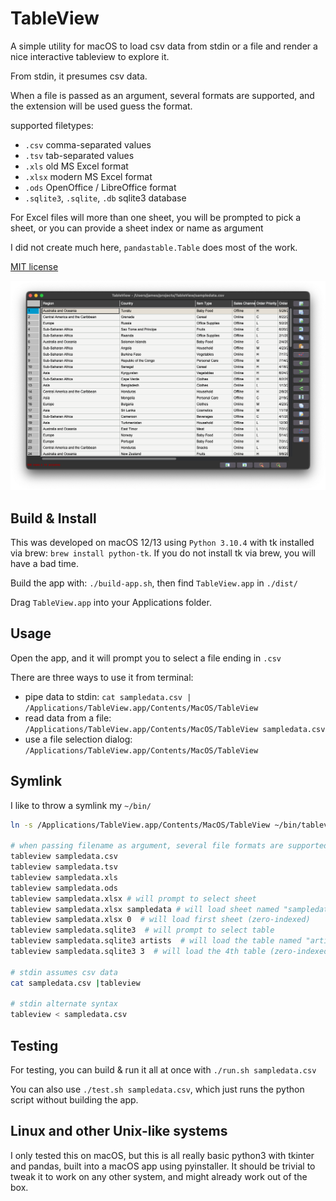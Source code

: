 # TableView

A simple utility for macOS to load csv data from stdin or a file and render a nice interactive tableview to explore it.

From stdin, it presumes csv data. 

When a file is passed as an argument, several formats are supported, and the extension will be used guess the format.

supported filetypes:
* `.csv` comma-separated values
* `.tsv` tab-separated values
* `.xls` old MS Excel format
* `.xlsx` modern MS Excel format
* `.ods` OpenOffice / LibreOffice format
* `.sqlite3`, `.sqlite`, `.db` sqlite3 database

For Excel files will more than one sheet, you will be prompted to pick a sheet, or you can provide a sheet index or name as argument

I did not create much here, `pandastable.Table` does most of the work.


[MIT license](License.txt)

![screenshot](screenshot.png)

## Build & Install

This was developed on macOS 12/13 using `Python 3.10.4` with tk installed via brew: `brew install python-tk`. 
If you do not install tk via brew, you will have a bad time.

Build the app with: `./build-app.sh`, then find `TableView.app` in `./dist/` 

Drag `TableView.app` into your Applications folder.

## Usage

Open the app, and it will prompt you to select a file ending in `.csv`

There are three ways to use it from terminal:
* pipe data to stdin: `cat sampledata.csv | /Applications/TableView.app/Contents/MacOS/TableView`
* read data from a file: `/Applications/TableView.app/Contents/MacOS/TableView sampledata.csv`
* use a file selection dialog: `/Applications/TableView.app/Contents/MacOS/TableView`


## Symlink
I like to throw a symlink my `~/bin/`
```bash
ln -s /Applications/TableView.app/Contents/MacOS/TableView ~/bin/tableview

# when passing filename as argument, several file formats are supported
tableview sampledata.csv
tableview sampledata.tsv
tableview sampledata.xls
tableview sampledata.ods
tableview sampledata.xlsx # will prompt to select sheet
tableview sampledata.xlsx sampledata # will load sheet named "sampledata"
tableview sampledata.xlsx 0  # will load first sheet (zero-indexed)
tableview sampledata.sqlite3  # will prompt to select table
tableview sampledata.sqlite3 artists  # will load the table named "artists"
tableview sampledata.sqlite3 3  # will load the 4th table (zero-indexed)

# stdin assumes csv data
cat sampledata.csv |tableview

# stdin alternate syntax
tableview < sampledata.csv
```

## Testing

For testing, you can build & run it all at once with `./run.sh sampledata.csv`

You can also use `./test.sh sampledata.csv`, which just runs the python script without building the app.

## Linux and other Unix-like systems

I only tested this on macOS, but this is all really basic python3 with tkinter and pandas, built into a macOS app using pyinstaller. It should be trivial to tweak it to work on any other system, and might already work out of the box.
